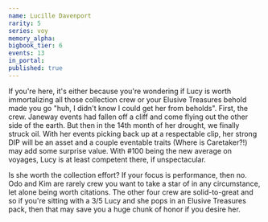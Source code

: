 ```yaml
---
name: Lucille Davenport
rarity: 5
series: voy
memory_alpha:
bigbook_tier: 6
events: 13
in_portal:
published: true
---
```


If you're here, it's either because you're wondering if Lucy is worth immortalizing all those collection crew or your Elusive Treasures behold made you go "huh, I didn't know I could get her from beholds". First, the crew. Janeway events had fallen off a cliff and come flying out the other side of the earth. But then in the 14th month of her drought, we finally struck oil. With her events picking back up at a respectable clip, her strong DIP will be an asset and a couple eventable traits (Where is Caretaker?!) may add some surprise value. With #100 being the new average on voyages, Lucy is at least competent there, if unspectacular.

Is she worth the collection effort? If your focus is performance, then no. Odo and Kim are rarely crew you want to take a star of in any circumstance, let alone being worth citations. The other four crew are solid-to-great and so if you're sitting with a 3/5 Lucy and she pops in an Elusive Treasures pack, then that may save you a huge chunk of honor if you desire her.

